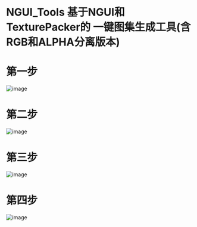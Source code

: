 # NGUI_Tools 基于NGUI和TexturePacker的 一键图集生成工具(含RGB和ALPHA分离版本)
# 第一步
![image](https://user-images.githubusercontent.com/109050102/187621004-351df3b7-2053-43df-9257-beaa86189c2f.png)
# 第二步
![image](https://user-images.githubusercontent.com/109050102/187621389-5c72a3ee-3eca-4807-bef0-ddc52804dce3.png)
# 第三步
![image](https://user-images.githubusercontent.com/109050102/187621500-526383a9-26e7-4a6a-97ac-f16f356dcbca.png)
# 第四步
![image](https://user-images.githubusercontent.com/109050102/187621572-96b5d10c-6141-4898-bd04-1dbacd8d1b48.png)
